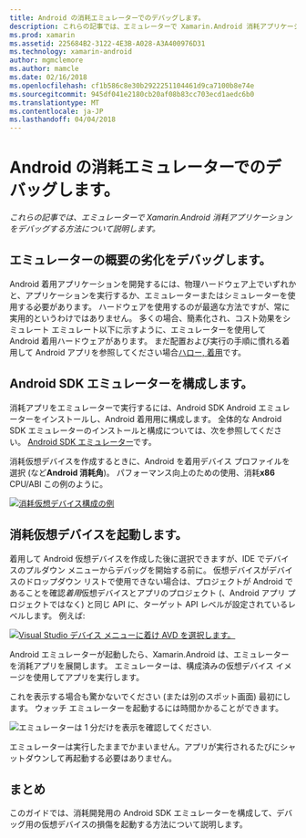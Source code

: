 ```yaml
---
title: Android の消耗エミュレーターでのデバッグします。
description: これらの記事では、エミュレーターで Xamarin.Android 消耗アプリケーションをデバッグする方法について説明します。
ms.prod: xamarin
ms.assetid: 225684B2-3122-4E3B-A028-A3A400976D31
ms.technology: xamarin-android
author: mgmclemore
ms.author: mamcle
ms.date: 02/16/2018
ms.openlocfilehash: cf1b586c8e30b2922251104461d9ca7100b8e74e
ms.sourcegitcommit: 945df041e2180cb20af08b83cc703ecd1aedc6b0
ms.translationtype: MT
ms.contentlocale: ja-JP
ms.lasthandoff: 04/04/2018
---
```

# <a name="debug-android-wear-on-an-emulator"></a>Android の消耗エミュレーターでのデバッグします。

_これらの記事では、エミュレーターで Xamarin.Android 消耗アプリケーションをデバッグする方法について説明します。_

## <a name="debug-wear-on-emulator-overview"></a>エミュレーターの概要の劣化をデバッグします。

Android 着用アプリケーションを開発するには、物理ハードウェア上でいずれかと、アプリケーションを実行するか、エミュレーターまたはシミュレーターを使用する必要があります。 ハードウェアを使用するのが最適な方法ですが、常に実用的というわけではありません。 多くの場合、簡素化され、コスト効果をシミュレート エミュレート以下に示すように、エミュレーターを使用して Android 着用ハードウェアがあります。 まだ配置および実行の手順に慣れる着用して Android アプリを参照してください場合[ハロー, 着用](~/android/wear/get-started/hello-wear.md)です。

## <a name="configure-the-android-sdk-emulator"></a>Android SDK エミュレーターを構成します。

消耗アプリをエミュレーターで実行するには、Android SDK Android エミュレーターをインストールし、Android 着用用に構成します。 全体的な Android SDK エミュレーターのインストールと構成については、次を参照してください。 [Android SDK エミュレーター](~/android/deploy-test/debugging/android-sdk-emulator/index.md)です。

消耗仮想デバイスを作成するときに、Android を着用デバイス プロファイルを選択 (など**Android 消耗角**)。 パフォーマンス向上のための使用、消耗**x86** CPU/ABI この例のように。

[![消耗仮想デバイス構成の例](debug-on-emulator-images/01-wear-avd-example-sml.png)](debug-on-emulator-images/01-wear-avd-example.png#lightbox)


## <a name="launch-the-wear-virtual-device"></a>消耗仮想デバイスを起動します。 

着用して Android 仮想デバイスを作成した後に選択できますが、IDE でデバイスのプルダウン メニューからデバッグを開始する前に。 仮想デバイスがデバイスのドロップダウン リストで使用できない場合は、プロジェクトが Android であることを確認*着用*仮想デバイスとアプリのプロジェクト (、Android アプリ プロジェクトではなく) と同じ API に、ターゲット API レベルが設定されているレベルします。 例えば:

[![Visual Studio デバイス メニューに着け AVD を選択します。](debug-on-emulator-images/vs/choose-wear-sim.png)](debug-on-emulator-images/vs/choose-wear-sim.png#lightbox)

Android エミュレーターが起動したら、Xamarin.Android は、エミュレーターを消耗アプリを展開します。 エミュレーターは、構成済みの仮想デバイス イメージを使用してアプリを実行します。

これを表示する場合も驚かないでください (または別のスポット画面) 最初にします。 ウォッチ エミュレーターを起動するには時間かかることができます。 

![エミュレーターは 1 分だけを表示を確認してください.](debug-on-emulator-images/please-wait.png)

エミュレーターは実行したままでかまいません。アプリが実行されるたびにシャットダウンして再起動する必要はありません。

 
## <a name="summary"></a>まとめ
 
このガイドでは、消耗開発用の Android SDK エミュレーターを構成して、デバッグ用の仮想デバイスの損傷を起動する方法について説明します。

